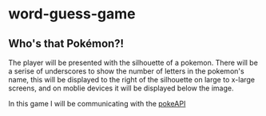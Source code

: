 # word-guess-game

## Who's that Pokémon?!

The player will be presented with the silhouette of a pokemon. There will be a serise of underscores to show the number of letters in the pokemon's name, this will be displayed to the right of the silhouette on large to x-large screens, and on moblie devices it will be displayed below the image.

In this game I will be communicating with the [pokeAPI](https://pokeapi.co/docs/v2.html) 
